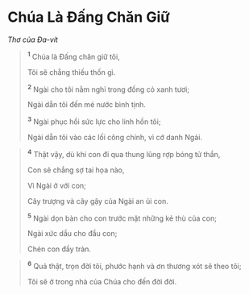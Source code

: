 # Chúa Là Ðấng Chăn Giữ
*Thơ của Ða-vít*

> <sup><b>1</b></sup> Chúa là Ðấng chăn giữ tôi,
> 
> Tôi sẽ chẳng thiếu thốn gì.
> 
> <sup><b>2</b></sup> Ngài cho tôi nằm nghỉ trong đồng cỏ xanh tươi;
> 
> Ngài dẫn tôi đến mé nước bình tịnh.
> 
> <sup><b>3</b></sup> Ngài phục hồi sức lực cho linh hồn tôi;
> 
> Ngài dẫn tôi vào các lối công chính, vì cớ danh Ngài.
>


> <sup><b>4</b></sup> Thật vậy, dù khi con đi qua thung lũng rợp bóng tử thần,
> 
> Con sẽ chẳng sợ tai họa nào,
> 
> Vì Ngài ở với con;
> 
> Cây trượng và cây gậy của Ngài an ủi con.
> 
> <sup><b>5</b></sup> Ngài dọn bàn cho con trước mặt những kẻ thù của con;
> 
> Ngài xức dầu cho đầu con;
> 
> Chén con đầy tràn.
>


> <sup><b>6</b></sup> Quả thật, trọn đời tôi, phước hạnh và ơn thương xót sẽ theo tôi;
> 
> Tôi sẽ ở trong nhà của Chúa cho đến đời đời.
>

